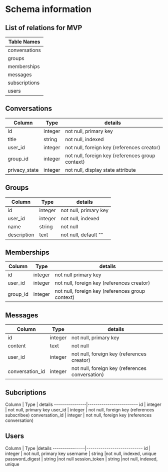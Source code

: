 # Schema information

## List of relations for MVP
|       Table Names
|-------------------
| conversations
| groups
| memberships
| messages
| subscriptions
| users


## Conversations
Column        |   Type    | details |
--------------|-----------|----------
id            | integer   |not null, primary key
title         | string    |not null, indexed
user_id       | integer   |not null, foreign key (references creator)
group_id      | integer   |not null, foreign key (references group context)
privacy_state | integer   |not null, display state attribute

## Groups
Column      |    Type       |details
------------|---------------|-------------
id          | integer       |not null, primary key
user_id     | integer       |not null, indexed
name        | string        |not null
description | text          |not null, default ""

## Memberships

Column     |   Type     |details
-----------|------------|----------------
id         | integer    |not null primary key
user_id    | integer    |not null, foreign key (references creator)
group_id   | integer    |not null, foreign key (references group context)

## Messages

Column          |   Type    |details
----------------|-----------|------------------
id              | integer   |not null, primary key
content         | text      |not null
user_id         | integer   |not null, foreign key (references creator)
conversation_id | integer   |not null, foreign key (references conversation)

## Subcriptions


Column          |  Type   | details
----------------|-------------------------
id              | integer | not null, primary key
user_id         | integer | not null, foreign key (references subscribee)
conversation_id | integer | not null, foreign key (references conversation)


## Users

Column          |   Type  |details
----------------|----------------------------
id              | integer | not null, primary key
username        | string  |not null, indexed, unique
password_digest | string  |not null
session_token   | string  |not null, indexed, unique
